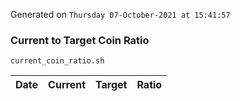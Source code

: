 Generated on `Thursday 07-October-2021 at 15:41:57`

### Current to Target Coin Ratio
`current_coin_ratio.sh`

Date|Current|Target|Ratio
---|---|---|---
